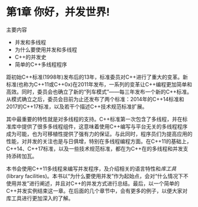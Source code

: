 # 第1章 你好，并发世界!

主要内容

- 并发和多线程
- 为什么要使用并发和多线程
- C++的并发史
- 简单的C++多线程程序

距初始C++标准(1998年)发布后的13年，标准委员对C++进行了重大的变革。新标准(也称为C++11或C++0x)在2011年发布，一系列的变革让C++编程更加简单和高效。同时，委员会也确立了新的“列车模式”——每三年发布一个新的C++标准。从模式确立之后，委员会目前为止还发布了两个标准：2014年的C++14标准和2017的C++17标准，以及若干个描述C++技术规范标准扩展。

其中最重要的特性就是对多线程的支持。C++标准第一次包含了多线程，并在标准库中提供了很多多线程组件，这意味着使用C++编写与平台无关的多线程程序成为可能，也为可移植性提供了强有力的保证。与此同时，程序员们为提高应用的性能，对并发的关注也是与日俱增，特别在多线程编程方面。在C++11的基础上，C++14、C++17标准，以及一些技术规范标准，都在为C++在的多线程和并发支持添砖加瓦。

本书会使用C++11多线程来编写并发程序，及介绍相关的语言特性和*库工具*(library facilities)。本书以“为什么要使用并发”作为起始点，会对“什么情况下不使用并发”进行阐述，并且对C++的并发方式进行总结。最后，以一个简单的C++并发实例结束这一章。在后面的几个章节中，会有更多的例子，以便大家对库工具进行更加深入的了解。

